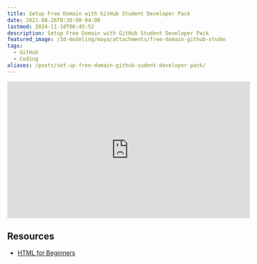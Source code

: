 ```yaml
---
title: Setup Free Domain with GitHub Student Developer Pack
date: 2021-08-26T8:30:00-04:00
lastmod: 2024-11-10T06:45:52
description: Setup Free Domain with GitHub Student Developer Pack
featured_image: /3d-modeling/maya/attachments/free-domain-github-student-developer-pack.jpg"
tags:
  - GitHub
  - Coding
aliases: /posts/set-up-free-domain-github-sudent-developer-pack/
---
```


<div class="iframe-16-9-container">
<iframe class="youTubeIframe" width="560" height="315" src="https://www.youtube.com/embed/PZTLD7LvbWw?rel=0" title="YouTube video player" frameborder="0" allow="accelerometer; autoplay; clipboard-write; encrypted-media; gyroscope; picture-in-picture; web-share" allowfullscreen></iframe>
</div>

## Resources

- [HTML for Beginners](./html-crash-course.md)
